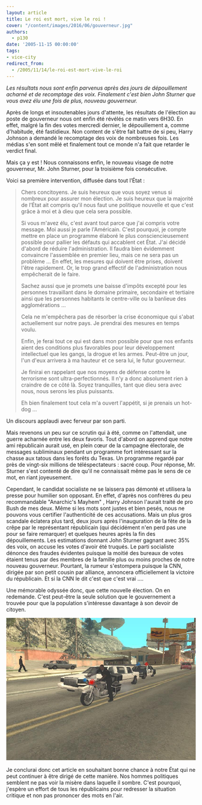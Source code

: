 ```yaml
---
layout: article
title: Le roi est mort, vive le roi !
cover: "/content/images/2016/06/gouverneur.jpg"
authors:
  - p130
date: '2005-11-15 00:00:00'
tags:
- vice-city
redirect_from:
  - /2005/11/14/le-roi-est-mort-vive-le-roi
---
```


_Les résultats nous sont enfin parvenus après des jours de dépouillement acharné et de recomptage des voix. Finalement c'est bien John Sturner que vous avez élu une fois de plus, nouveau gouverneur._

Après de longs et insoutenables jours d'attente, les résultats de l'élection au poste de gouverneur nous ont enfin été révélés ce matin vers 6H30. En effet, malgré la fin des votes mercredi dernier, le dépouillement a, comme d'habitude, été fastidieux. Non content de s'être fait battre de si peu, Harry Johnson a demandé le recomptage des voix de nombreuses fois. Les médias s'en sont mêlé et finalement tout ce monde n'a fait que retarder le verdict final.

Mais ça y est ! Nous connaissons enfin, le nouveau visage de notre gouverneur, Mr. John Sturner, pour la troisième fois consécutive.

Voici sa première intervention, diffusée dans tout l’État :

> Chers concitoyens. Je suis heureux que vous soyez venus si nombreux pour assurer mon élection. Je suis heureux que la majorité de l’État ait compris qu'il nous faut une politique nouvelle et que c'est grâce à moi et à dieu que cela sera possible.
> 
> Si vous m'avez élu, c'est avant tout parce que j'ai compris votre message. Moi aussi je parle l'Américain. C'est pourquoi, je compte mettre en place un programme élaboré le plus consciencieusement possible pour pallier les défauts qui accablent cet État. J'ai décidé d'abord de réduire l'administration. Il faudra bien évidemment convaincre l'assemblée en premier lieu, mais ce ne sera pas un problème ... En effet, les mesures qui doivent être prises, doivent l'être rapidement. Or, le trop grand effectif de l'administration nous empêcherait de le faire.
> 
> Sachez aussi que je promets une baisse d'impôts excepté pour les personnes travaillant dans le domaine primaire, secondaire et tertiaire ainsi que les personnes habitants le centre-ville ou la banlieue des agglomérations ...
> 
> Cela ne m'empêchera pas de résorber la crise économique qui s'abat actuellement sur notre pays. Je prendrai des mesures en temps voulu.
> 
> Enfin, je ferai tout ce qui est dans mon possible pour que nos enfants aient des conditions plus favorables pour leur développement intellectuel que les gangs, la drogue et les armes. Peut-être un jour, l'un d'eux arrivera à ma hauteur et ce sera lui, le futur gouverneur.
> 
> Je finirai en rappelant que nos moyens de défense contre le terrorisme sont ultra-perfectionnés. Il n'y a donc absolument rien à craindre de ce côté là. Soyez tranquilles, tant que dieu sera avec nous, nous serons les plus puissants.
> 
> Eh bien finalement tout cela m'a ouvert l'appétit, si je prenais un hot-dog ...

Un discours applaudi avec ferveur par son parti.

Mais revenons un peu sur ce scrutin qui à été, comme on l'attendait, une guerre acharnée entre les deux favoris. Tout d'abord on apprend que notre ami républicain aurait usé, en plein cœur de la campagne électorale, de messages subliminaux pendant un programme fort intéressant sur la chasse aux tatous dans les forêts du Texas. Un programme regardé par près de vingt-six millions de téléspectateurs : sacré coup. Pour réponse, Mr. Sturner s'est contenté de dire qu'il ne connaissait même pas le sens de ce mot, en riant joyeusement.

Cependant, le candidat socialiste ne se laissera pas démonté et utilisera la presse pour humilier son opposant. En effet, d'après nos confrères du peu recommandable "Anarchic's Mayhem" , Harry Johnson l'aurait traité de pro Bush de mes deux. Même si les mots sont justes et bien pesés, nous ne pouvons vous certifier l'authenticité de ces accusations. Mais un plus gros scandale éclatera plus tard, deux jours après l'inauguration de la fête de la crêpe par le représentant républicain (qui décidément n'en perd pas une pour se faire remarquer) et quelques heures après la fin des dépouillements. Les estimations donnant John Sturner gagnant avec 35% des voix, on accuse les votes d'avoir été truqués. Le parti socialiste dénonce des fraudes évidentes puisque la moitié des bureaux de votes étaient tenus par des membres de la famille plus ou moins proches de notre nouveau gouverneur. Pourtant, la rumeur s'estompera puisque la CNN, dirigée par son petit cousin par alliance, annoncera officiellement la victoire du républicain. Et si la CNN le dit c'est que c'est vrai ....

Une mémorable odyssée donc, que cette nouvelle élection. On en redemande. C'est peut-être la seule solution que le gouvernement a trouvée pour que la population s'intéresse davantage à son devoir de citoyen.

![](/content/images/2005/01/escorte.jpg)

Je conclurai donc cet article en souhaitant bonne chance à notre État qui ne peut continuer à être dirigé de cette manière. Nos hommes politiques semblent ne pas voir la misère dans laquelle il sombre. C'est pourquoi, j'espère un effort de tous les républicains pour redresser la situation critique et non pas prononcer des mots en l'air.